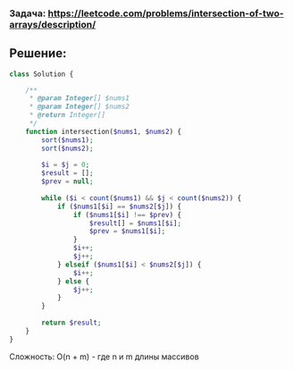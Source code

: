 ### Задача: https://leetcode.com/problems/intersection-of-two-arrays/description/

## Решение:
```php
class Solution {

    /**
     * @param Integer[] $nums1
     * @param Integer[] $nums2
     * @return Integer[]
     */
    function intersection($nums1, $nums2) {
        sort($nums1);
        sort($nums2);
        
        $i = $j = 0;
        $result = [];
        $prev = null;
        
        while ($i < count($nums1) && $j < count($nums2)) {
            if ($nums1[$i] == $nums2[$j]) {
                if ($nums1[$i] !== $prev) {
                    $result[] = $nums1[$i];
                    $prev = $nums1[$i];
                }
                $i++;
                $j++;
            } elseif ($nums1[$i] < $nums2[$j]) {
                $i++;
            } else {
                $j++;
            }
        }
        
        return $result;
    }
}
```
Сложность: O(n + m) - где n и m длины массивов

